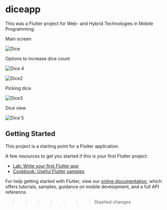 # diceapp

This was a Flutter project for Web- and Hybrid Technologies in Mobile Programming.


Main screen

![Dice](https://user-images.githubusercontent.com/79054967/204859704-b88b0d64-5d13-46c3-a616-04402da30e39.PNG)

Options to increase dice count

![Dice 4](https://user-images.githubusercontent.com/79054967/204859896-09c90cf9-04fb-41c4-a1fe-065881b08a2b.PNG)


![Dice2](https://user-images.githubusercontent.com/79054967/204859974-3c11f643-c670-44b1-9794-b06a4cd4e93f.PNG)

Picking dice

![Dice3](https://user-images.githubusercontent.com/79054967/204859989-4d336330-094a-46ac-9dc4-fa8b975a1016.PNG)

Dice view

![Dice 5](https://user-images.githubusercontent.com/79054967/204860166-91464a0c-7c02-40a0-b5c8-51bead55ecc4.PNG)

## Getting Started

This project is a starting point for a Flutter application.

A few resources to get you started if this is your first Flutter project:

- [Lab: Write your first Flutter app](https://flutter.dev/docs/get-started/codelab)
- [Cookbook: Useful Flutter samples](https://flutter.dev/docs/cookbook)

For help getting started with Flutter, view our
[online documentation](https://flutter.dev/docs), which offers tutorials,
samples, guidance on mobile development, and a full API reference.
>>>>>>> Stashed changes
